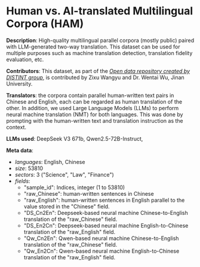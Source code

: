 # Human vs. AI-translated Multilingual Corpora (HAM)
**Description**: High-quality multilingual parallel corpora (mostly public) paired with LLM-generated two-way translation. This dataset can be used for multiple purposes such as machine translation detection, translation fidelity evaluation, etc. 

**Contributors**: This dataset, as part of the *[Open data repository created by DISTINT group](https://github.com/wingter562/DISTINT_open_data "DISTINT open datasets")*, is contributed by Zixu Wangyu and Dr. Wentai Wu, Jinan University.

**Translators**: the corpora contain parallel human-written text pairs in Chinese and English, each can be regarded as human translation of the other. In addition, we used Large Language Models (LLMs) to perform neural machine translation (NMT) for both languages. This was done by prompting with the human-written text and translation instruction as the context. 

**LLMs used**: DeepSeek V3 671b, Qwen2.5-72B-Instruct, 

**Meta data**:
- _languages_: English, Chinese
- _size_: 53810
- _sectors_: 3 ("Science", "Law", "Finance")
- _fields_:
  - "sample_id": Indices, integer (1 to 53810)
  - "raw_Chinese": human-written sentences in Chinese
  - "raw_English": human-written sentences in English parallel to the value stored in the "Chinese" field.
  - "DS_Cn2En": Deepseek-based neural machine Chinese-to-English translation of the "raw_Chinese" field.
  - "DS_En2Cn": Deepseek-based neural machine English-to-Chinese translation of the "raw_English" field.
  - "Qw_Cn2En": Qwen-based neural machine Chinese-to-English translation of the "raw_Chinese" field.
  - "Qw_En2Cn": Qwen-based neural machine English-to-Chinese translation of the "raw_English" field.

